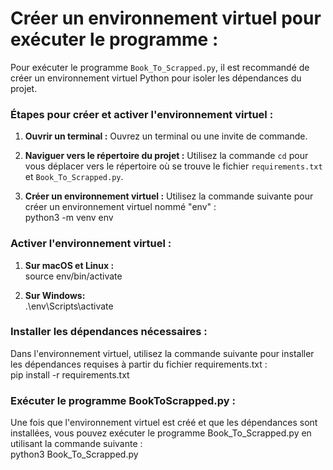 
# Créer un environnement virtuel pour exécuter le programme :

Pour exécuter le programme `Book_To_Scrapped.py`, il est recommandé de créer un environnement virtuel Python pour isoler les dépendances du projet.

### Étapes pour créer et activer l'environnement virtuel :

1. **Ouvrir un terminal :** Ouvrez un terminal ou une invite de commande.

2. **Naviguer vers le répertoire du projet :** Utilisez la commande `cd` pour vous déplacer vers le répertoire où se trouve le fichier `requirements.txt` et `Book_To_Scrapped.py`.

3. **Créer un environnement virtuel :** Utilisez la commande suivante pour créer un environnement virtuel nommé "env" :  
   python3 -m venv env

### Activer l'environnement virtuel :
1. **Sur macOS et Linux :**  
source env/bin/activate

2. **Sur Windows:**  
.\env\Scripts\activate

### Installer les dépendances nécessaires :

Dans l'environnement virtuel, utilisez la commande suivante pour installer les dépendances requises à partir du fichier requirements.txt :  
pip install -r requirements.txt

### Exécuter le programme BookToScrapped.py :

Une fois que l'environnement virtuel est créé et que les dépendances sont installées, vous pouvez exécuter le programme Book_To_Scrapped.py en utilisant la commande suivante :  
python3 Book_To_Scrapped.py